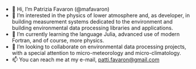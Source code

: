 - 👋 Hi, I’m Patrizia Favaron (@mafavaron)
- 👀 I’m interested in the physics of lower atmosphere and, as developer, in building measurement systems dedicated to the environment and building environmental data processing libraries and applications.
- 🌱 I’m currently learning the language Julia, advanced use of modern Fortran, and of course, more physics.
- 💞️ I’m looking to collaborate on environmental data processing projects, with a special attention to micro-meteorology and micro-climatology.
- 📫 You can reach me at my e-mail, patti.favaron@gmail.com

<!---
mafavaron/mafavaron is a ✨ special ✨ repository because its `README.md` (this file) appears on your GitHub profile.
You can click the Preview link to take a look at your changes.
--->
